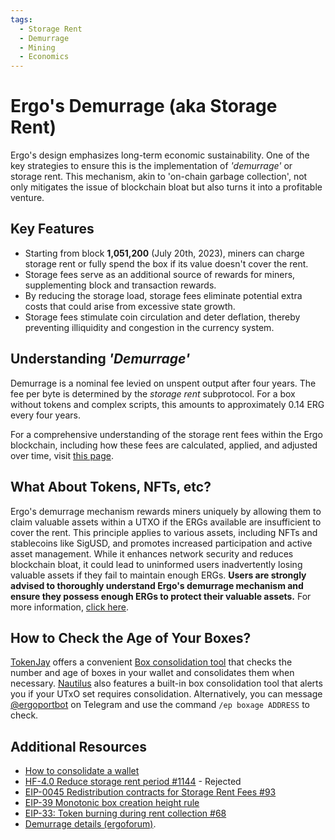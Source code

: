 ```yaml
---
tags:
  - Storage Rent
  - Demurrage
  - Mining
  - Economics
---
```


# Ergo's Demurrage (aka Storage Rent)

Ergo's design emphasizes long-term economic sustainability. One of the key strategies to ensure this is the implementation of *'demurrage'* or storage rent. This mechanism, akin to 'on-chain garbage collection', not only mitigates the issue of blockchain bloat but also turns it into a profitable venture.

## Key Features

- Starting from block **1,051,200** (July 20th, 2023), miners can charge storage rent or fully spend the box if its value doesn't cover the rent.
- Storage fees serve as an additional source of rewards for miners, supplementing block and transaction rewards.
- By reducing the storage load, storage fees eliminate potential extra costs that could arise from excessive state growth.
- Storage fees stimulate coin circulation and deter deflation, thereby preventing illiquidity and congestion in the currency system.

## Understanding *'Demurrage'* 

Demurrage is a nominal fee levied on unspent output after four years. The fee per byte is determined by the _storage rent_ subprotocol. For a box without tokens and complex scripts, this amounts to approximately 0.14 ERG every four years. 

For a comprehensive understanding of the storage rent fees within the Ergo blockchain, including how these fees are calculated, applied, and adjusted over time, visit [this page](rent-fees.md).

## What About Tokens, NFTs, etc?

Ergo's demurrage mechanism rewards miners uniquely by allowing them to claim valuable assets within a UTXO if the ERGs available are insufficient to cover the rent. This principle applies to various assets, including NFTs and stablecoins like SigUSD, and promotes increased participation and active asset management. While it enhances network security and reduces blockchain bloat, it could lead to uninformed users inadvertently losing valuable assets if they fail to maintain enough ERGs. **Users are strongly advised to thoroughly understand Ergo's demurrage mechanism and ensure they possess enough ERGs to protect their valuable assets.** For more information, [click here](rent-tokens.md).

## How to Check the Age of Your Boxes? 

[TokenJay](token-jay.md) offers a convenient [Box consolidation tool](https://tokenjay.app/app/#boxconsolidation) that checks the number and age of boxes in your wallet and consolidates them when necessary. [Nautilus](nautilus.md) also features a built-in box consolidation tool that alerts you if your UTxO set requires consolidation. Alternatively, you can message [@ergoportbot](https://t.me/ergoportbot) on Telegram and use the command `/ep boxage ADDRESS` to check. 

## Additional Resources

- [How to consolidate a wallet](https://ergonaut.space/en/Guides/how-to-consolidate-a-wallet)
- [HF-4.0 Reduce storage rent period #1144](https://github.com/ergoplatform/ergo/issues/1144) - Rejected
- [EIP-0045 Redistribution contracts for Storage Rent Fees #93](https://github.com/ergoplatform/eips/pull/93)
- [EIP-39 Monotonic box creation height rule](https://github.com/ergoplatform/eips/blob/master/eip-0039.md)
- [EIP-33: Token burning during rent collection #68](https://github.com/ergoplatform/eips/pull/68)
- [Demurrage details (ergoforum)](https://www.ergoforum.org/t/storage-rent-details/256).

